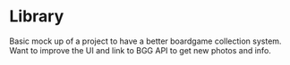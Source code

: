 # Library

Basic mock up of a project to have a better boardgame collection system. Want to improve the UI and link to BGG API to get new photos and info. 

